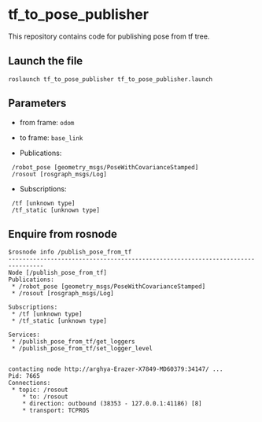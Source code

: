 # tf_to_pose_publisher
This repository contains code for publishing pose from tf tree. 

## Launch the file 
```
roslaunch tf_to_pose_publisher tf_to_pose_publisher.launch
```
## Parameters
- from frame: `odom`

- to frame: `base_link`
- Publications: 
```
 /robot_pose [geometry_msgs/PoseWithCovarianceStamped]
 /rosout [rosgraph_msgs/Log]
```
- Subscriptions: 
```
 /tf [unknown type]
 /tf_static [unknown type]
```
## Enquire from rosnode
```
$rosnode info /publish_pose_from_tf
--------------------------------------------------------------------------------
Node [/publish_pose_from_tf]
Publications: 
 * /robot_pose [geometry_msgs/PoseWithCovarianceStamped]
 * /rosout [rosgraph_msgs/Log]

Subscriptions: 
 * /tf [unknown type]
 * /tf_static [unknown type]

Services: 
 * /publish_pose_from_tf/get_loggers
 * /publish_pose_from_tf/set_logger_level


contacting node http://arghya-Erazer-X7849-MD60379:34147/ ...
Pid: 7665
Connections:
 * topic: /rosout
    * to: /rosout
    * direction: outbound (38353 - 127.0.0.1:41186) [8]
    * transport: TCPROS
```




